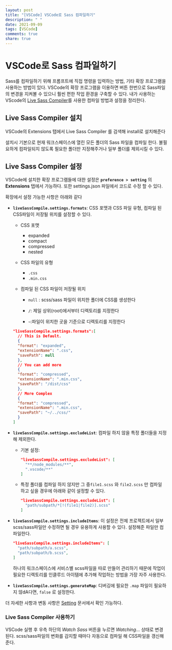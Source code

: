 ```yaml
---
layout: post
title: "[VSCode] VSCode로 Sass 컴파일하기"
description: " "
date: 2021-09-09
tags: [VSCode]
comments: true
share: true
---
```




# VSCode로 Sass 컴파일하기

Sass를 컴파일하기 위해 프롬프트에 직접 명령을 입력하는 방법, 기타 확장 프로그램을 사용하는 방법이 있다. VSCode의 확장 프로그램을 이용하면 버튼 한번으로 Sass파일의 변경을 지켜볼 수 있으니 훨씬 편한 작업 환경을 구축할 수 있다. 내가 사용하는 VScode의 [Live Sass Compiler](https://marketplace.visualstudio.com/items?itemName=ritwickdey.live-sass)를 사용한 컴파일 방법과 설정을 정리한다.

## Live Sass Compiler 설치

VSCode의 Extensions 탭에서 Live Sass Compiler 를 검색해 install로 설치해준다

설치시 기본으로 현재 워크스페이스에 열린 모든 폴더의 Sass 파일을 컴파일 한다. 불필요하게 컴파일되지 않도록 필요한 폴더만 지정해주거나 일부 폴더를 제외시킬 수 있다.

## Live Sass Compiler 설정

VSCode에 설치한 확장 프로그램들에 대한 설정은 **`preference > setting`** 의 **Extensions** 탭에서 가능하다. 또한 settings.json 파일에서 코드로 수정 할 수 있다.

확장에서 설정 가능한 사항은 아래와 같다

* **`liveSassCompile.settings.formats`**: CSS 포맷과 CSS 파일 유형, 컴파일 된 CSS파일이 저장될 위치를 설정할 수 있다.

  * CSS 포맷

    * expanded
    * compact
    * compressed
    * nested

  * CSS 파일의 유형

    * `.css` 
    * `.min.css`

  * 컴파일 된 CSS 파일이 저장될 위치

    * `null` : scss/sass 파일이 위치한 폴더에 CSS를 생성한다 

    * `/`: 제일 상위(root)에서부터 디렉토리를 지정한다

    * `~`:파일이 위치한 곳을 기준으로 디렉토리를 지정한다 

   ```json
   "liveSassCompile.settings.formats":[
     // This is Default.
     {
     "format": "expanded",
     "extensionName": ".css",
     "savePath": null
     },
     // You can add more
     {
     "format": "compressed",
     "extensionName": ".min.css",
     "savePath": "/dist/css"
     },
     // More Complex
     {
     "format": "compressed",
     "extensionName": ".min.css",
     "savePath": "~/../css/"
     }
   ]
   ```

* **`liveSassCompile.settings.excludeList`**: 컴파일 하지 않을 특정 폴더들을 지정해 제외한다.

  * 기본 설정:

    ```json
    "liveSassCompile.settings.excludeList": [ 
      "**/node_modules/**",
      ".vscode/**" 
    ]
    ```

  * 특정 폴더를 컴파일 하지 않지만 그 중`file1.scss` 와 `file2.scss` 만 컴파일 하고 싶을 경우에 아래와 같이 설정할 수 있다.

    ```json
    "liveSassCompile.settings.excludeList": [
      "path/subpath/*[!(file1|file2)].scss"
    ]
    ```

* **`liveSassCompile.settings.includeItems`**: 이 설정은 전체 프로젝트에서 일부 scss/sass파일만 수정하면 될 경우 유용하게 사용할 수 있다. 설정해준 파일만 컴파일한다.

  ```json
  "liveSassCompile.settings.includeItems": [
    "path/subpath/a.scss",
    "path/subpath/b.scss",
  ]
  ```
	하나의 워크스페이스에 서비스별 scss파일을 따로 만들어 관리하기 때문에 작업이 필요한 디렉토리를 인클루드 아이템에 추가해 작업하는 방법을 가장 자주 사용한다.
  
* **`liveSassCompile.settings.generateMap`**: 디버깅에 필요한  `.map` 파일이 필요하지 않dA다면, `false` 로 설정한다.

더 자세한 사항과 변동 사항은 [Setting](https://github.com/ritwickdey/vscode-live-sass-compiler/blob/master/docs/settings.md) 문서에서 확인 가능하다.



### Live Sass Compiler 사용하기

VSCode 실행 후 우측 하단의 *Watch Sass* 버튼을 누르면 *Watching…* 상태로 변경된다. scss/sass파일의 변화를 감지할 때마다 자동으로 컴파일 해 CSS파일을 갱신해준다.